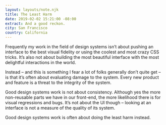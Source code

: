 ```yaml
---
layout: layouts/note.njk
title: The Least Harm
date: 2019-02-02 15:21:00 -08:00
extract: And a good reckon.
city: San Francisco
country: California
---
```


Frequently my work in the field of design systems isn’t about pushing an interface to the best visual fidelity or using the coolest and most crazy CSS tricks. It’s also not about building the most beautiful interface with the most delightful interactions in the world.

Instead – and this is something I fear a lot of folks generally don’t quite get – is that it’s often about evaluating damage to the system. Every new product and feature is a threat to the integrity of the system.

Good design systems work is not about consistency. Although yes the more non-reusable parts we have in our front-end, the more likelihood there is for visual regressions and bugs. It’s not about the UI though – looking at an interface is not a measure of the quality of its system.

Good design systems work is often about doing the least harm instead.
